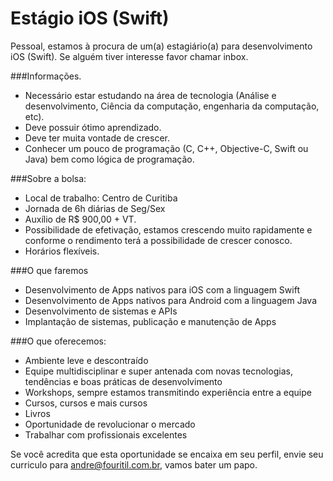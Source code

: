 # Estágio iOS (Swift)


Pessoal, estamos à procura de um(a) estagiário(a) para desenvolvimento iOS (Swift). Se alguém tiver interesse favor chamar inbox.

###Informações.

 * Necessário estar estudando na área de tecnologia (Análise e desenvolvimento, Ciência da computação, engenharia da computação, etc).
 * Deve possuir ótimo aprendizado.
 * Deve ter muita vontade de crescer.
 * Conhecer um pouco de programação (C, C++, Objective-C, Swift ou Java) bem como lógica de programação.


###Sobre a bolsa:

 * Local de trabalho: Centro de Curitiba
 * Jornada de 6h diárias de Seg/Sex
 * Auxílio de R$ 900,00 + VT. 
 * Possibilidade de efetivação, estamos crescendo muito rapidamente e conforme o rendimento terá a possibilidade de crescer conosco.
 * Horários flexíveis.


###O que faremos

 * Desenvolvimento de Apps nativos para iOS com a linguagem Swift
 * Desenvolvimento de Apps nativos para Android com a linguagem Java
 * Desenvolvimento de sistemas e APIs
 * Implantação de sistemas, publicação e manutenção de Apps

###O que oferecemos:

+ Ambiente leve e descontraído
+ Equipe multidisciplinar e super antenada com novas tecnologias, tendências e boas práticas de desenvolvimento
+ Workshops, sempre estamos transmitindo experiência entre a equipe
+ Cursos, cursos e mais cursos
+ Livros
+ Oportunidade de revolucionar o mercado
+ Trabalhar com profissionais excelentes


Se você acredita que esta oportunidade se encaixa em seu perfil, envie seu curriculo para andre@fouritil.com.br, vamos bater um papo.


